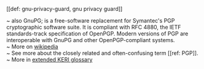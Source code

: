 [[def: gnu-privacy-guard, gnu privacy guard]]

~ also GnuPG; is a free-software replacement for Symantec's PGP cryptographic software suite. It is compliant with RFC 4880, the IETF standards-track specification of OpenPGP. Modern versions of PGP are interoperable with GnuPG and other OpenPGP-compliant systems.  
~ More on [wikipedia](https://en.wikipedia.org/wiki/GNU_Privacy_Guard)  
~ See more about the closely related and often-confusing term [[ref: PGP]].
~ More in <a href="https://weboftrust.github.io/WOT-terms/docs/glossary/gnu-privacy-guard">extended KERI glossary</a>
